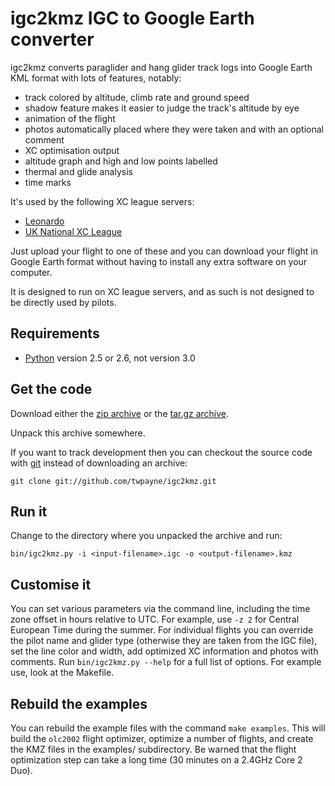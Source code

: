 igc2kmz IGC to Google Earth converter
=====================================

igc2kmz converts paraglider and hang glider track logs into Google Earth KML format with lots of features, notably:

* track colored by altitude, climb rate and ground speed
* shadow feature makes it easier to judge the track's altitude by eye
* animation of the flight
* photos automatically placed where they were taken and with an optional comment
* XC optimisation output
* altitude graph and high and low points labelled
* thermal and glide analysis
* time marks

It's used by the following XC league servers:

* [Leonardo](http://www.paraglidingforum.com/leonardo)
* [UK National XC League](http://www.uknxcl.org.uk/)

Just upload your flight to one of these and you can download your flight in Google Earth format without having to install any extra software on your computer.

It is designed to run on XC league servers, and as such is not designed to be directly used by pilots.


Requirements
------------

* [Python](http://www.python.org/) version 2.5 or 2.6, not version 3.0


Get the code
------------

Download either the [zip archive](http://github.com/twpayne/igc2kmz/zipball/master) or the [tar.gz archive](http://github.com/twpayne/igc2kmz/tarball/master).

Unpack this archive somewhere.

If you want to track development then you can checkout the source code with [git](http://git.or.cz/) instead of downloading an archive:

	git clone git://github.com/twpayne/igc2kmz.git


Run it
------

Change to the directory where you unpacked the archive and run:

	bin/igc2kmz.py -i <input-filename>.igc -o <output-filename>.kmz


Customise it
------------

You can set various parameters via the command line, including the time zone offset in hours relative to UTC. For example, use `-z 2` for Central European Time during the summer. For individual flights you can override the pilot name and glider type (otherwise they are taken from the IGC file), set the line color and width, add optimized XC information and photos with comments. Run `bin/igc2kmz.py --help` for a full list of options. For example use, look at the Makefile.

Rebuild the examples
--------------------

You can rebuild the example files with the command `make examples`. This will build the `olc2002` flight optimizer, optimize a number of flights, and create the KMZ files in the examples/ subdirectory. Be warned that the flight optimization step can take a long time (30 minutes on a 2.4GHz Core 2 Duo).
